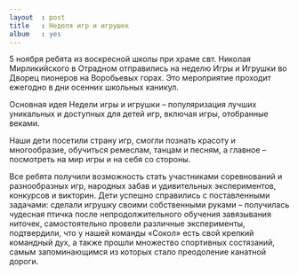 ```yaml
---
layout  : post
title   : Неделя игр и игрушек
album   : yes
---
```

5 ноября ребята из воскресной школы при храме свт. Николая Мирликийского в Отрадном отправились на неделю Игры и Игрушки во Дворец пионеров на Воробьевых горах. Это мероприятие проходит ежегодно в дни осенних школьных каникул.

Основная идея Недели игры и игрушки &ndash; популяризация лучших уникальных и доступных для детей игр, включая игры, отобранные веками.

Наши дети посетили страну игр,  смогли познать красоту и многообразие, обучиться ремеслам, танцам и песням, а главное &ndash; посмотреть на мир игры и на себя со стороны.

Все ребята получили возможность стать участниками соревнований и разнообразных игр, народных забав и удивительных экспериментов, конкурсов и викторин. Дети успешно справились с поставленными задачами: сделали игрушку своими собственными руками &ndash; получилась чудесная птичка после непродолжительного обучения завязывания ниточек, самостоятельно провели различные эксперименты, подтвердили, что у нашей команды «Сокол» есть свой крепкий командный дух, а также прошли множество спортивных состязаний, самым запоминающимся из которых стало преодоление канатной дороги.
